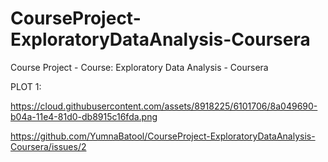 # CourseProject-ExploratoryDataAnalysis-Coursera
Course Project - Course: Exploratory Data Analysis - Coursera

PLOT 1:

https://cloud.githubusercontent.com/assets/8918225/6101706/8a049690-b04a-11e4-81d0-db8915c16fda.png

https://github.com/YumnaBatool/CourseProject-ExploratoryDataAnalysis-Coursera/issues/2
